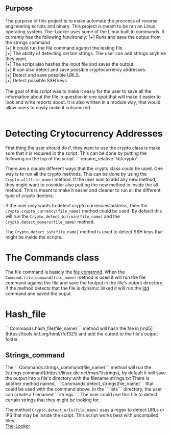## Purpose
The purpose of this project is to make automate the proccess of reverse engineering scripts and binary. 
This project is meant to be ran on Linux operating system. The-Looker uses some of the Linux built in commands.
It currently has the following funcitonaly:
  [+] Runs and save the output from the strings command<br>
  [+] It could run the file command aganist the testing file<br>
  [+] The ability of detecting certain strings. The user can add strings anytime they want.<br>
  [+] The script also hashes the input file and saves the output.<br>
  [+] It can also detect and save possible cryptocurrency addresses.<br>
  [+] Detect and save possible URLS.<br>
  [+] Detect possible SSH keys<br>
  <br>
  The goal of this script was to make it easiy for the user to save all the information about the file in question in one spot that will make it 
  easier to look and write reports about. It is also written in a module way,  that would allow users to easily make it cutsomized.  
  <br>
<h1>Detecting Crytocurrency Addresses</h1>
  First thing the user should do if, they want to use the crypto class is make sure that it is required in the
  script. This can be done by putting the following on the top of the script. ```require_relative 'lib/crypto'```<br>
  
  There are a couple different ways that the crypto class could be used. One way is to run all the crypto methods. This can be done by using 
  the ```Crypto.all(file_name)``` method. If the user was to add any new method, they might want to cosnider also putting the new method in inside the
  all method. This is meant to make it easier and cleaner to run all the different type of crypto dectors. 
  
  If the user only wants to detect crypto currencies address, then the ```Crypto.crypto_currency(file_name)``` method could be used. 
  By default this will run the ```Crypto.detect_bitcoin(file_name)``` and the ```Crypto.detect_monero(file_name)``` method. <br>
  
  
  The ```Crypto.detect_ssh(file_name)``` method is used to detect SSH keys that might be inside the scripts.
  
<h1>The Commands class</h1>
   
   The file command is basicly the [file comamnd](http://man7.org/linux/man-pages/man1/file.1.html). When the ```Command.file_command(file_name)``` method is used
   it will run the file command against the file and save the foutput in the file's output directory.  If the method detects that the file is dynamic linked it will run
   the [ldd](http://man7.org/linux/man-pages/man1/ldd.1.html) command and saved the ouput.
   <h1>Hash_file</h1>
   ```Commands.hash_file(file_name)``` method will hash the file in [md5](https://tools.ietf.org/html/rfc1321) and add the output to the file's output folder.
  <h2>Strings_command</h2>
  The ```Commands.strings_command(file_name)```  method will run the [strings command](https://linux.die.net/man/1/strings), by default it will save the output into a file's directory with the filename strings.txt
  There is another method named, ```Commands.detect_strings(file_name)``` that could be used with the command above. In the ```lists``` directory, the user can create a filenamed ```strings```. The user 
  could use this file to detect certain strings that they might be looking for. 
  
  
  The method ```Crypto.detect_urls(file_name)``` uses a regex to detect URLs or IPS that may be inside the script. This script works best with uncompiled files.
<br> [The-Looker](https://github.com/Michael-Meade/Ruby_RE)
